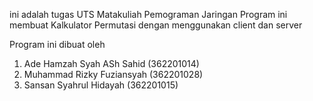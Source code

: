 ini adalah tugas UTS Matakuliah Pemograman Jaringan
Program ini membuat Kalkulator Permutasi dengan menggunakan client dan server

Program ini dibuat oleh 
1. Ade Hamzah Syah ASh Sahid (362201014)
2. Muhammad Rizky Fuziansyah (362201028)
3. Sansan Syahrul Hidayah (362201015)

